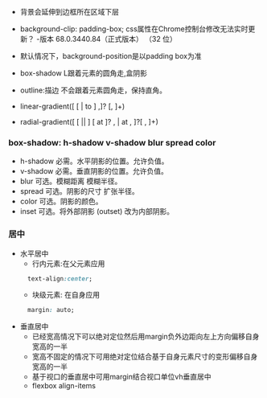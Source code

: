 * 背景会延伸到边框所在区域下层

* background-clip: padding-box; css属性在Chrome控制台修改无法实时更新？ -版本 68.0.3440.84（正式版本） （32 位）

* 默认情况下，background-position是以padding box为准

* box-shadow L跟着元素的圆角走,盒阴影  
* outline:描边 不会跟着元素圆角走，保持直角。

 * linear-gradient([ [ <angle> | to <side-or-corner> ] ,]? <color-stop>[, <color-stop>]+)
 * radial-gradient([ [ <shape> || <size> ] [ at <position> ]? , | at <position>, ]?<color-stop>[ , <color-stop> ]+)

 ### box-shadow: h-shadow v-shadow blur spread color
* h-shadow	必需。水平阴影的位置。允许负值。	 
* v-shadow	必需。垂直阴影的位置。允许负值。	 
* blur	可选。模糊距离 模糊半径。	 
* spread	可选。阴影的尺寸 扩张半径。	 
* color	可选。阴影的颜色。  
* inset	可选。将外部阴影 (outset) 改为内部阴影。


### 居中
- 水平居中
  - 行内元素:在父元素应用 
  ``` css
    text-align:center;
  ```
  - 块级元素: 在自身应用
  ``` css
    margin: auto;
  ```
- 垂直居中
    - 已经宽高情况下可以绝对定位然后用margin负外边距向左上方向偏移自身宽高的一半
    - 宽高不固定的情况下可用绝对定位结合基于自身元素尺寸的变形偏移自身宽高的一半
    - 基于视口的垂直居中可用margin结合视口单位vh垂直居中
    - flexbox   align-items


